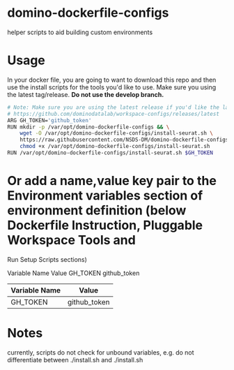 # domino-dockerfile-configs
helper scripts to aid building custom environments


# Usage

In your docker file, you are going to want to download this repo and then use the install scripts for the tools you'd like to use.
Make sure you using the latest tag/release. **Do not use the develop branch.**
```bash
# Note: Make sure you are using the latest release if you'd like the latest version of the workspaces
# https://github.com/dominodatalab/workspace-configs/releases/latest
ARG GH_TOKEN='github_token'
RUN mkdir -p /var/opt/domino-dockerfile-configs && \
    wget -O /var/opt/domino-dockerfile-configs/install-seurat.sh \
    https://raw.githubusercontent.com/NSDS-DM/domino-dockerfile-configs/main/single-cell/install-seurat.sh && \
    chmod +x /var/opt/domino-dockerfile-configs/install-seurat.sh
RUN /var/opt/domino-dockerfile-configs/install-seurat.sh $GH_TOKEN
```

# Or add a name,value key pair to the Environment variables section of environment definition (below Dockerfile Instruction, Pluggable Workspace Tools and 
Run Setup Scripts sections)

Variable Name    Value
GH_TOKEN    github_token

| Variable Name | Value |
| --- | --- |
| GH_TOKEN | github_token |

# Notes

currently, scripts do not check for unbound variables, e.g. do not differentiate between ./install.sh and ./install.sh <var1> <var2>
